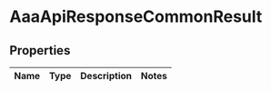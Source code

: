 

# AaaApiResponseCommonResult


## Properties

| Name | Type | Description | Notes |
|------------ | ------------- | ------------- | -------------|



